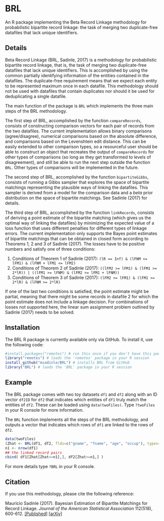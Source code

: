 # BRL

An R package implementing the Beta Record Linkage methodology for probabilistic bipartite record linkage: the task of merging two duplicate-free datafiles that lack unique identifiers.  


## Details	

Beta Record Linkage (BRL, Sadinle, 2017) is a methodology for probabilistic bipartite record linkage, that is, the task of merging two duplicate-free datafiles that lack unique identifiers.  This is accomplished by using the common partially identifying information 
		of the entities contained in the datafiles.  The duplicate-free requirement means that we expect each entity to be represented maximum once in 
		each datafile.  This methodology should not be used with datafiles that contain duplicates nor should it be used for deduplicating a single datafile.  
		
The main function of the package is `BRL` which implements the three main steps of the BRL methodology.

The first step of BRL, accomplished by the function `compareRecords`, consists of constructing comparison vectors for each pair of records from the two datafiles. The current implementation allows binary comparisons (agree/disagree), numerical comparisons based on the absolute difference, and comparisons based on the Levenshtein edit distance.  This can be easily extended to other comparison types, so a resourceful user should be able to construct an object that recreates the output of `compareRecords` for other types of comparisons (so long as they get transformed to levels of disagreement), and still be able to run the next step outside the function `BRL`.  Other types of comparisons will be implemented in the future.  

The second step of BRL, accomplished by the function `bipartiteGibbs`, consists of running a Gibbs sampler that explores the space of bipartite matchings 
 			representing the plausible ways of linking the datafiles.  This sampler is derived from a model for the comparison data and a _beta_ prior 
distribution on the space of bipartite matchings.  See Sadinle (2017) for details. 

The third step of BRL, accomplished by the function `linkRecords`, consists of deriving a point estimate of the bipartite matching 
		(which gives us the optimal way of linking the datafiles) 
			by minimizing the expected value of 
		a loss function that uses different penalties for different types of linkage errors.  The current implementation only supports the 
			Bayes point estimates of bipartite matchings that can be obtained in closed form according to Theorems 1, 2 and 3 of Sadinle (2017).
 			The losses have to be positive numbers and satisfy one of three conditions:

1. Conditions of Theorem 1 of Sadinle (2017):
`(lR == Inf) & (lFNM <= lFM1) & (lFNM + lFM1 <= lFM2)`
2. Conditions of Theorem 2 of Sadinle (2017):
`((lFM2 >= lFM1) & (lFM1 >= 2*lR)) | ((lFM1 >= lFNM) & (lFM2 >= lFM1 + lFNM))`
3. Conditions of Theorem 3 of Sadinle (2017):
`(lFM2 >= lFM1) & (lFM1 >= 2*lR) & (lFNM >= 2*lR)`


If one of the last two conditions is satisfied, the point estimate might be partial, meaning that there
			might be some records in datafile 2 for which the point estimate does not include a linkage decision.
 			For combinations of losses not supported here, the linear sum assignment problem outlined by Sadinle (2017)
			needs to be solved.


## Installation

The BRL R package is currently available only via GitHub.  To install it, use the following code:

```r
#install.packages("remotes") # run this once if you don't have this package already installed
library("remotes") # loads the 'remotes' package in your R session
install_github("msadinle/BRL") # installs BRL from GitHub
library("BRL") # loads the 'BRL' package in your R session
```

## Example

The BRL package comes with two toy datasets `df1` and `df2` along with an ID vector `df2ID`
for `df2` that indicates which entities of `df1` truly match the entities of `df2`.  These can be loaded  using `data(twoFiles)`.  Type `?twoFiles` in your R console for more information.  

The `BRL` function implements all the steps of the BRL methodology, and outputs a vector that indicates which rows of `df1` are linked to the rows of `df2`.
```r
data(twoFiles)
(Zhat <- BRL(df1, df2, flds=c("gname", "fname", "age", "occup"), types=c("cosine","cosine","bi","bi"), breaks = c(0, 0.20, 0.50, 0.75)))
n1 <- nrow(df1)
## the linked record pairs
cbind( df1[Zhat[Zhat<=n1],], df2[Zhat<=n1,] )
```
For more details type `?BRL` in your R console.


## Citation

If you use this methodology, please cite the following reference:

Mauricio Sadinle (2017). Bayesian Estimation of Bipartite Matchings for Record Linkage. _Journal of the American Statistical Association_ 112(518), 600-612. [[Published]](https://doi.org/10.1080/01621459.2016.1148612)
[[arXiv]](https://arxiv.org/abs/1601.06630)